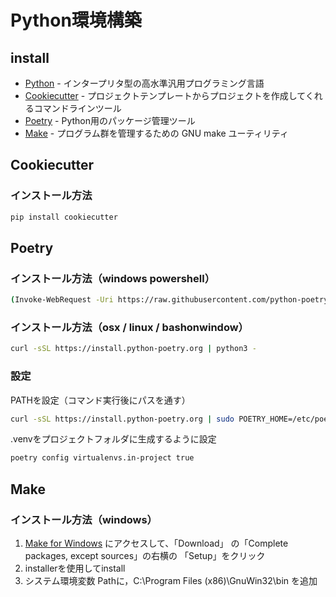 # Python環境構築

## install
- [Python] - インタープリタ型の高水準汎用プログラミング言語
- [Cookiecutter] - プロジェクトテンプレートからプロジェクトを作成してくれるコマンドラインツール
- [Poetry] - Python用のパッケージ管理ツール
- [Make] - プログラム群を管理するための GNU make ユーティリティ

## Cookiecutter

### インストール方法
```bash
pip install cookiecutter
```

## Poetry

### インストール方法（windows powershell）
```bash
(Invoke-WebRequest -Uri https://raw.githubusercontent.com/python-poetry/poetry/master/get-poetry.py -UseBasicParsing).Content | python -
```

### インストール方法（osx / linux / bashonwindow）
```bash
curl -sSL https://install.python-poetry.org | python3 -
```

### 設定
PATHを設定（コマンド実行後にパスを通す）
```bash
curl -sSL https://install.python-poetry.org | sudo POETRY_HOME=/etc/poetry python3 -
```

.venvをプロジェクトフォルダに生成するように設定
```bash
poetry config virtualenvs.in-project true
```

## Make

### インストール方法（windows）
1. [Make for Windows] にアクセスして、「Download」 の「Complete packages, except sources」の右横の 「Setup」をクリック
1. installerを使用してinstall
1. システム環境変数 Pathに，C:\Program Files (x86)\GnuWin32\bin を追加


[Python]: <https://www.python.org/>
[Cookiecutter]: <https://github.com/cookiecutter/cookiecutter>
[Poetry]: <https://github.com/python-poetry/poetry>
[Make]: <https://www.gnu.org/software/make/>
[Make for Windows]: <http://gnuwin32.sourceforge.net/packages/make.htm>
